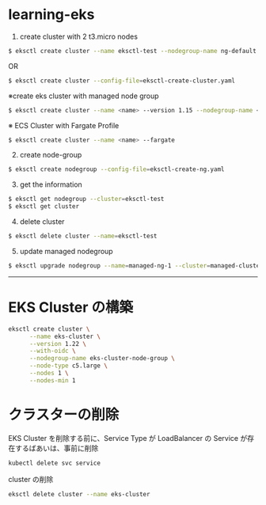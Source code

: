 # learning-eks

1. create cluster with 2 t3.micro nodes

```bash
$ eksctl create cluster --name eksctl-test --nodegroup-name ng-default --node-type t3.micro --nodes 2
```

OR

```bash
$ eksctl create cluster --config-file=eksctl-create-cluster.yaml
```

※create eks cluster with managed node group

```bash
$ eksctl create cluster --name <name> --version 1.15 --nodegroup-name <nodegrpname> --node-type t3.micro --nodes 2 --managed
```

※ ECS Cluster with Fargate Profile

```bash
$ eksctl create cluster --name <name> --fargate
```

2. create node-group

```bash
$ eksctl create nodegroup --config-file=eksctl-create-ng.yaml
```

3. get the information

```bash
$ eksctl get nodegroup --cluster=eksctl-test
$ eksctl get cluster
```

4. delete cluster

```bash
$ eksctl delete cluster --name=eksctl-test
```

5. update managed nodegroup

```bash
$ eksctl upgrade nodegroup --name=managed-ng-1 --cluster=managed-cluster
```

---

# EKS Cluster の構築

```bash
eksctl create cluster \
      --name eks-cluster \
      --version 1.22 \
      --with-oidc \
      --nodegroup-name eks-cluster-node-group \
      --node-type c5.large \
      --nodes 1 \
      --nodes-min 1
```

# クラスターの削除

EKS Cluster を削除する前に、Service Type が LoadBalancer の Service が存在するばあいは、事前に削除

```bash
kubectl delete svc service
```

cluster の削除

```bash
eksctl delete cluster --name eks-cluster
```

